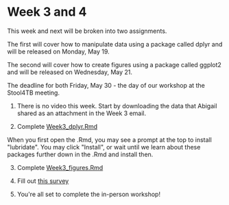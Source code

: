 # Week 3 and 4

This week and next will be broken into two assignments.

The first will cover how to manipulate data using a package called dplyr and will be released on Monday, May 19.

The second will cover how to create figures using a package called ggplot2 and will be released on Wednesday, May 21.

The deadline for both Friday, May 30 - the day of our workshop at the Stool4TB meeting.

1. There is no video this week. Start by downloading the data that Abigail shared as an attachment in the Week 3 email. 

2. Complete <a href="https://github.com/seegerab/R-workshop/blob/main/PreWorkshop/Week3/Week3%20dplyr.Rmd" target="_blank">Week3_dplyr.Rmd</a>

When you first open the .Rmd, you may  see a prompt at the top to install "lubridate". You may click "Install", or wait until we learn about these packages further down in the .Rmd and install then. 

3. Complete <a href="https://github.com/seegerab/R-workshop/blob/main/PreWorkshop/Week3/Week3%20figures.Rmd" target="_blank">Week3_figures.Rmd</a>

4. Fill out <a href="https://docs.google.com/forms/d/e/1FAIpQLSc2vHKUMCgr13BO-WJCK9AGshvD_By9hNIM0PARiiMYxGQkow/viewform?usp=header" target="_blank">this survey</a>  

5. You're all set to complete the in-person workshop!
